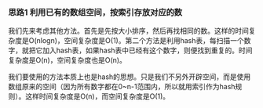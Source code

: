 ### 思路1 利用已有的数组空间，按索引存放对应的数

我们先来考虑其他方法。首先是先按大小排序，然后再找相同的数。这样的时间复杂度是O(nlogn)，空间复杂度是O(1)。第二个方法是利用hash表，每扫描一个数字，就把它加入hash表，如果hash表中已经有这个数字，则便找到重复的。时间复杂度是O(n)，空间复杂度也是O(n)。

我们要使用的方法本质上也是hash的思想。只是我们不另外开辟空间，而是使用数组原来的空间（因为所有数字都在0~n-1范围内，所以就用索引作为hash规则）。这样时间复杂度是O(n)，而空间复杂度是O(1)。

